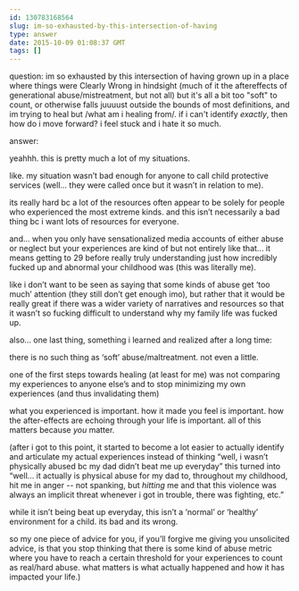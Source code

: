 ```yaml
---
id: 130783168564
slug: im-so-exhausted-by-this-intersection-of-having
type: answer
date: 2015-10-09 01:08:37 GMT
tags: []
---
```

question: im so exhausted by this intersection of having grown up in a place where things were Clearly Wrong in hindsight (much of it the aftereffects of generational abuse/mistreatment, but not all) but it's all a bit too "soft" to count, or otherwise falls juuuust outside the bounds of most definitions, and im trying to heal but /what am i healing from/. if i can't identify *exactly*, then how do i move forward? i feel stuck and i hate it so much.

answer: <p>yeahhh. this is pretty much a lot of my situations.</p><p>like. my situation wasn’t bad enough for anyone to call child protective services (well... they were called once but it wasn’t in relation to me). <br></p><p>its really hard bc a lot of the resources often appear to be solely for people who experienced the most extreme kinds. and this isn’t necessarily a bad thing bc i want lots of resources for everyone.</p><p>and... when you only have sensationalized media accounts of either abuse or neglect but your experiences are kind of but not entirely like that... it means getting to 29 before really truly understanding just how incredibly fucked up and abnormal your childhood was (this was literally me).</p><p>like i don’t want to be seen as saying that some kinds of abuse get ‘too much’ attention (they still don’t get enough imo), but rather that it would be really great if there was a wider variety of narratives and resources so that it wasn’t so fucking difficult to understand why my family life was fucked up.</p><p>also... one last thing, something i learned and realized after a long time:</p><p>there is no such thing as ‘soft’ abuse/maltreatment. not even a little.</p><p>one of the first steps towards healing (at least for me) was not comparing my experiences to anyone else’s and to stop minimizing my own experiences (and thus invalidating them)</p><p>what you experienced is important. how it made you feel is important. how the after-effects are echoing through your life is important. all of this matters because _you_ matter.</p><p>(after i got to this point, it started to become a lot easier to actually identify and articulate my actual experiences instead of thinking “well, i wasn’t physically abused bc my dad didn’t beat me up everyday” this turned into “well... it actually is physical abuse for my dad to, throughout my childhood, hit me in anger -- not spanking, but *hitting* me and that this violence was always an implicit threat whenever i got in trouble, there was fighting, etc.”</p><p>while it isn’t being beat up everyday, this isn’t a ‘normal’ or ‘healthy’ environment for a child. its bad and its wrong.</p><p>so my one piece of advice for you, if you’ll forgive me giving you unsolicited advice, is that you stop thinking that there is some kind of abuse metric where you have to reach a certain threshold for your experiences to count as real/hard abuse. what matters is what actually happened and how it has impacted your life.)<br></p>